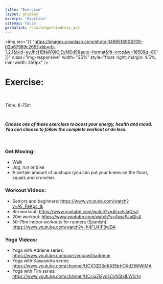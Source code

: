 ```yaml
---
title: "Exercise"
layout: gridlay
excerpt: "Exercise"
sitemap: false
permalink: /challenge/kindness_act
---
```



<img src="{{ "https://images.unsplash.com/photo-1496518908709-02b67989c265?ixlib=rb-1.2.1&ixid=eyJhcHBfaWQiOjEyMDd9&auto=format&fit=crop&w=1650&q=80" }}" class="img-responsive" width="35%" style="float: right; margin: 4.5%; min-width: 350px" />


# Exercise: 

&nbsp;

*Time: 8-75m*

&nbsp;

***Choose one of these exercises to boost your energy, health and mood. You can choose to follow the complete workout or do less.***

&nbsp;
&nbsp;
&nbsp;

### Get Moving:
- Walk
- Jog, run or bike
- A certain amount of pushups (you can put your knees on the floor), squats and crunches


### Workout Videos:
- Seniors and beginners: https://www.youtube.com/watch?v=AE_FeKpc_lk
- 8m workout: https://www.youtube.com/watch?v=4sxcFJaQhJI
- 20m workout: https://www.youtube.com/watch?v=4sxcFJaQhJI
- 50-75m indoor workouts for runners (Spanish): https://www.youtube.com/watch?v=h4FU4IF8wDA


### Yoga Videos:
- Yoga with Adriene series: https://www.youtube.com/user/yogawithadriene
- Yoga with Kassandra series: https://www.youtube.com/channel/UCX32D3gKXENrhOXdZjWWtMA
- Yoga with Tim series: https://www.youtube.com/channel/UCciuZl2ydLCvN5txlLW0rIg

&nbsp;
&nbsp;
